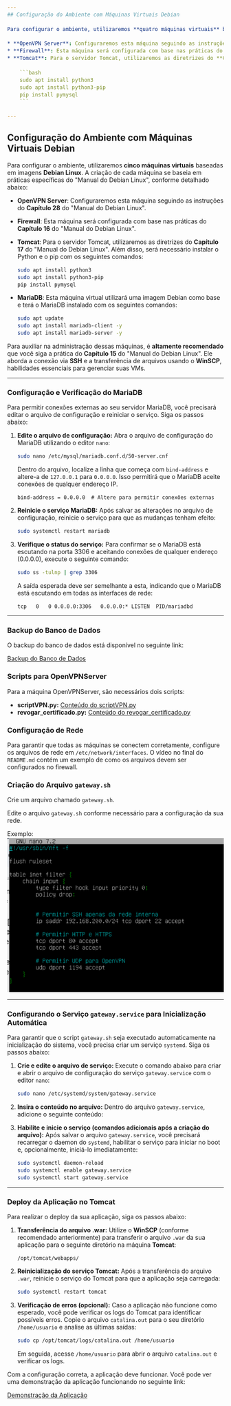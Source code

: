 ```yaml
---
## Configuração do Ambiente com Máquinas Virtuais Debian

Para configurar o ambiente, utilizaremos **quatro máquinas virtuais** baseadas em imagens **Debian Linux**. A criação de cada máquina se baseia em práticas específicas do "Manual do Debian Linux", conforme detalhado abaixo:

* **OpenVPN Server**: Configuraremos esta máquina seguindo as instruções do **Capítulo 28** do "Manual do Debian Linux".
* **Firewall**: Esta máquina será configurada com base nas práticas do **Capítulo 16** do "Manual do Debian Linux".
* **Tomcat**: Para o servidor Tomcat, utilizaremos as diretrizes do **Capítulo 17** do "Manual do Debian Linux". Além disso, será necessário instalar o Python e o pip com os seguintes comandos:

    ```bash
    sudo apt install python3
    sudo apt install python3-pip
    pip install pymysql
    ```

---
```

## Configuração do Ambiente com Máquinas Virtuais Debian

Para configurar o ambiente, utilizaremos **cinco máquinas virtuais** baseadas em imagens **Debian Linux**. A criação de cada máquina se baseia em práticas específicas do "Manual do Debian Linux", conforme detalhado abaixo:

* **OpenVPN Server**: Configuraremos esta máquina seguindo as instruções do **Capítulo 28** do "Manual do Debian Linux".
* **Firewall**: Esta máquina será configurada com base nas práticas do **Capítulo 16** do "Manual do Debian Linux".
* **Tomcat**: Para o servidor Tomcat, utilizaremos as diretrizes do **Capítulo 17** do "Manual do Debian Linux". Além disso, será necessário instalar o Python e o pip com os seguintes comandos:

    ```bash
    sudo apt install python3
    sudo apt install python3-pip
    pip install pymysql
    ```
* **MariaDB**: Esta máquina virtual utilizará uma imagem Debian como base e terá o MariaDB instalado com os seguintes comandos:

    ```bash
    sudo apt update
    sudo apt install mariadb-client -y
    sudo apt install mariadb-server -y
    ```

Para auxiliar na administração dessas máquinas, é **altamente recomendado** que você siga a prática do **Capítulo 15** do "Manual do Debian Linux". Ele aborda a conexão via **SSH** e a transferência de arquivos usando o **WinSCP**, habilidades essenciais para gerenciar suas VMs.

---
### Configuração e Verificação do MariaDB

Para permitir conexões externas ao seu servidor MariaDB, você precisará editar o arquivo de configuração e reiniciar o serviço. Siga os passos abaixo:

1.  **Edite o arquivo de configuração:**
    Abra o arquivo de configuração do MariaDB utilizando o editor `nano`:

    ```bash
    sudo nano /etc/mysql/mariadb.conf.d/50-server.cnf
    ```

    Dentro do arquivo, localize a linha que começa com `bind-address` e altere-a de `127.0.0.1` para `0.0.0.0`. Isso permitirá que o MariaDB aceite conexões de qualquer endereço IP.

    ```
    bind-address = 0.0.0.0  # Altere para permitir conexões externas
    ```

2.  **Reinicie o serviço MariaDB:**
    Após salvar as alterações no arquivo de configuração, reinicie o serviço para que as mudanças tenham efeito:

    ```bash
    sudo systemctl restart mariadb
    ```

3.  **Verifique o status do serviço:**
    Para confirmar se o MariaDB está escutando na porta 3306 e aceitando conexões de qualquer endereço (0.0.0.0), execute o seguinte comando:

    ```bash
    sudo ss -tulnp | grep 3306
    ```

    A saída esperada deve ser semelhante a esta, indicando que o MariaDB está escutando em todas as interfaces de rede:

    ```
    tcp   0   0 0.0.0.0:3306   0.0.0.0:* LISTEN  PID/mariadbd
    ```

---
### Backup do Banco de Dados

O backup do banco de dados está disponível no seguinte link:

[Backup do Banco de Dados](https://drive.google.com/file/d/10L-w8bElzMdkYLiuHNeOXu6ppk4Kcyzg/view?usp=sharing)

### Scripts para OpenVPNServer

Para a máquina OpenVPNServer, são necessários dois scripts:

* **scriptVPN.py:** [Conteúdo do scriptVPN.py](https://docs.google.com/document/d/1oCTJKr9jwqAlwDXoxOC_sRX0LI8ZAN7ZrXmmV9LMEbg/edit?usp=sharing)
* **revogar\_certificado.py:** [Conteúdo do revogar\_certificado.py](https://docs.google.com/document/d/1301rBLTq86ZrVqMKws2cpNJV_7S8xVA621By8Vy5hTA/edit?usp=sharing)

### Configuração de Rede

Para garantir que todas as máquinas se conectem corretamente, configure os arquivos de rede em `/etc/network/interfaces`. O vídeo no final do `README.md` contém um exemplo de como os arquivos devem ser configurados no firewall.

### Criação do Arquivo `gateway.sh`

Crie um arquivo chamado `gateway.sh`.

Edite o arquivo `gateway.sh` conforme necessário para a configuração da sua rede.

Exemplo: 
![](/imgs/image1.png)


---
### Configurando o Serviço `gateway.service` para Inicialização Automática

Para garantir que o script `gateway.sh` seja executado automaticamente na inicialização do sistema, você precisa criar um serviço `systemd`. Siga os passos abaixo:

1.  **Crie e edite o arquivo de serviço:**
    Execute o comando abaixo para criar e abrir o arquivo de configuração do serviço `gateway.service` com o editor `nano`:

    ```bash
    sudo nano /etc/systemd/system/gateway.service
    ```

2.  **Insira o conteúdo no arquivo:**
    Dentro do arquivo `gateway.service`, adicione o seguinte conteúdo:

    [](/imgs/image2.png)

3.  **Habilite e inicie o serviço (comandos adicionais após a criação do arquivo):**
    Após salvar o arquivo `gateway.service`, você precisará recarregar o daemon do `systemd`, habilitar o serviço para iniciar no boot e, opcionalmente, iniciá-lo imediatamente:

    ```bash
    sudo systemctl daemon-reload
    sudo systemctl enable gateway.service
    sudo systemctl start gateway.service
    ```

---
### Deploy da Aplicação no Tomcat

Para realizar o deploy da sua aplicação, siga os passos abaixo:

1.  **Transferência do arquivo .war:**
    Utilize o **WinSCP** (conforme recomendado anteriormente) para transferir o arquivo `.war` da sua aplicação para o seguinte diretório na máquina **Tomcat**:

    ```
    /opt/tomcat/webapps/
    ```

2.  **Reinicialização do serviço Tomcat:**
    Após a transferência do arquivo `.war`, reinicie o serviço do Tomcat para que a aplicação seja carregada:

    ```bash
    sudo systemctl restart tomcat
    ```

3.  **Verificação de erros (opcional):**
    Caso a aplicação não funcione como esperado, você pode verificar os logs do Tomcat para identificar possíveis erros. Copie o arquivo `catalina.out` para o seu diretório `/home/usuario` e analise as últimas saídas:

    ```bash
    sudo cp /opt/tomcat/logs/catalina.out /home/usuario
    ```
    Em seguida, acesse `/home/usuario` para abrir o arquivo `catalina.out` e verificar os logs.

Com a configuração correta, a aplicação deve funcionar. Você pode ver uma demonstração da aplicação funcionando no seguinte link:

[Demonstração da Aplicação](https://www.youtube.com/watch?v=uwacnnc_lYU)